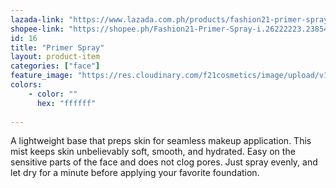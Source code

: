 ```yaml
---
lazada-link: "https://www.lazada.com.ph/products/fashion21-primer-spray-i332842255-s731180688.html?spm=a2o4l.searchlist.list.51.10973f8e4HNrrV&search=1"
shopee-link: "https://shopee.ph/Fashion21-Primer-Spray-i.26222223.2385430283"
id: 16
title: "Primer Spray"
layout: product-item
categories: ["face"]
feature_image: "https://res.cloudinary.com/f21cosmetics/image/upload/v1565323481/primer-spray.jpg"
colors:
    - color: ""
      hex: "ffffff"    
    
---
```

A lightweight base that preps skin for seamless makeup application. This mist keeps skin unbelievably soft, smooth, and hydrated. Easy on the sensitive parts of the face and does not clog pores. Just spray evenly, and let dry for a minute before applying your favorite foundation. 

